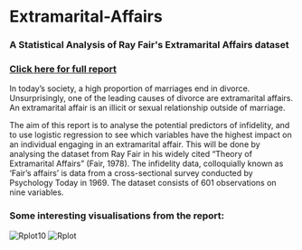 # Extramarital-Affairs
### A Statistical Analysis of Ray Fair's Extramarital Affairs dataset
### [Click here for full report](https://github.com/Ryan-Daley/Extramarital-Affairs/blob/main/A%20Statistical%20Analysis%20of%20Fair's%20Affairs.pdf)
In today’s society, a high proportion of marriages end in divorce. Unsurprisingly, one of the leading causes of divorce are extramarital affairs. An extramarital affair is an illicit or sexual relationship outside of marriage. 

The aim of this report is to analyse the potential predictors of infidelity, and to use logistic regression to see which variables have the highest impact on an individual engaging in an extramarital affair. This will be done by analysing the dataset from Ray Fair in his widely cited “Theory of Extramarital Affairs” (Fair, 1978). The infidelity data, colloquially known as ‘Fair’s affairs’ is data from a cross-sectional survey conducted by Psychology Today in 1969. The dataset consists of 601 observations on nine variables. 

### Some interesting visualisations from the report:
![Rplot10](https://user-images.githubusercontent.com/113039811/221860948-448f3882-a9fa-4572-8dc0-b19f2d7ed701.png)
![Rplot](https://user-images.githubusercontent.com/113039811/221861567-2b33f7be-65d5-439d-bfd3-3b8b75074090.png)
